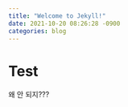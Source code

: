 ```yaml
---
title: "Welcome to Jekyll!"
date: 2021-10-20 08:26:28 -0900
categories: blog
---
```


# Test

왜 안 되지???
